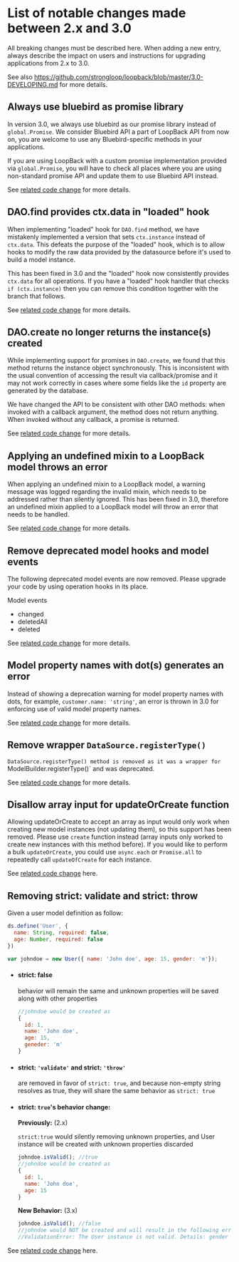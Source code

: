 # List of notable changes made between 2.x and 3.0

All breaking changes must be described here. When adding a new entry,
always describe the impact on users and instructions for upgrading
applications from 2.x to 3.0.

See also https://github.com/strongloop/loopback/blob/master/3.0-DEVELOPING.md
for more details.

## Always use bluebird as promise library

In version 3.0, we always use bluebird as our promise library
instead of `global.Promise`.
We consider Bluebird API a part of LoopBack API from now on,
you are welcome to use any Bluebird-specific methods in your applications.

If you are using LoopBack with a custom promise implementation provided
via `global.Promise`,
you will have to check all places where you are using non-standard promise API
and update them to use Bluebird API instead.

See [related code change](https://github.com/strongloop/loopback-datasource-juggler/pull/790)
for more details.

## DAO.find provides ctx.data in "loaded" hook

When implementing "loaded" hook for `DAO.find` method, we have mistakenly
implemented a version that sets `ctx.instance` instead of `ctx.data`. This
defeats the purpose of the "loaded" hook, which is to allow hooks to modify
the raw data provided by the datasource before it's used to build a model
instance.

This has been fixed in 3.0 and the "loaded" hook now consistently provides
`ctx.data` for all operations. If you have a "loaded" hook handler that
checks `if (ctx.instance)` then you can remove this condition together with
the branch that follows.

See [related code change](https://github.com/strongloop/loopback-datasource-juggler/commit/30283291?w=1)
for more details.

## DAO.create no longer returns the instance(s) created

While implementing support for promises in `DAO.create`, we found that this
method returns the instance object synchronously. This is inconsistent with
the usual convention of accessing the result via callback/promise and it may
not work correctly in cases where some fields like the `id` property are
generated by the database.

We have changed the API to be consistent with other DAO methods: when invoked
with a callback argument, the method does not return anything. When invoked
without any callback, a promise is returned.

See [related code change](https://github.com/strongloop/loopback-datasource-juggler/pull/918)
for more details.

## Applying an undefined mixin to a LoopBack model throws an error

When applying an undefined mixin to a LoopBack model, a warning message was
logged regarding the invalid mixin, which needs to be addressed rather than
silently ignored. This has been fixed in 3.0, therefore an undefined mixin
applied to a LoopBack model will throw an error that needs to be handled.

See [related code change](https://github.com/strongloop/loopback-datasource-juggler/pull/944)
for more details.

## Remove deprecated model hooks and model events

The following deprecated model events are now removed. Please upgrade your code by using
operation hooks in its place.

Model events
* changed
* deletedAll
* deleted

See [related code change](https://github.com/strongloop/loopback-datasource-juggler/pull/965)
for more details.

## Model property names with dot(s) generates an error

Instead of showing a deprecation warning for model property names with dots,
for example, `customer.name: 'string'`, an error is thrown in 3.0 for
enforcing use of valid model property names.

See [related code change](https://github.com/strongloop/loopback-datasource-juggler/pull/947) for more details.

## Remove wrapper `DataSource.registerType()`

`DataSource.registerType() method is removed as it was a wrapper for
`ModelBuilder.registerType()` and was deprecated.

See [related code change](https://github.com/strongloop/loopback-datasource-juggler/pull/976)
for more details.

## Disallow array input for updateOrCreate function

Allowing updateOrCreate to accept an array as input would only work when
creating new model instances (not updating them), so this support has been
removed. Please use `create` function instead (array inputs only worked to
create new instances with this method before). If you would like to perform a
bulk `updateOrCreate`, you could use `async.each` or `Promise.all` to
repeatedly call `updateOfCreate` for each instance.

See [related code change](https://github.com/strongloop/loopback-datasource-juggler/pull/889) here.

## Removing strict: validate and strict: throw
Given a user model definition as follow:
```js
ds.define('User', {
  name: String, required: false,
  age: Number, required: false
})

var johndoe = new User({ name: 'John doe', age: 15, gender: 'm'});
```
- #### strict: false
  behavior will remain the same and unknown properties will be saved along with other properties
  ```js
  //johndoe would be created as
  {
    id: 1,
    name: 'John doe',
    age: 15,
    geneder: 'm'
  }
  ```

- #### strict: `'validate'` and strict: `'throw'`
  are removed in favor of `strict: true`,  and because non-empty string
  resolves as true, they will share the same behavior as `strict: true`

- #### strict: `true`'s behavior change:

    **Previously:** (2.x)

    `strict:true` would silently removing unknown properties, and User instance will be created with unknown properties discarded

    ```js
    johndoe.isValid(); //true
    //johndoe would be created as
    {
      id: 1,
      name: 'John doe',
      age: 15
    }
    ```

    **New Behavior:** (3.x)

    ```js
    johndoe.isValid(); //false
    //johndoe would NOT be created and will result in the following error
    //ValidationError: The User instance is not valid. Details: gender is not defined in the model (value: 'm').
    ```

See [related code change](https://github.com/strongloop/loopback-datasource-juggler/pull/1084) here.
